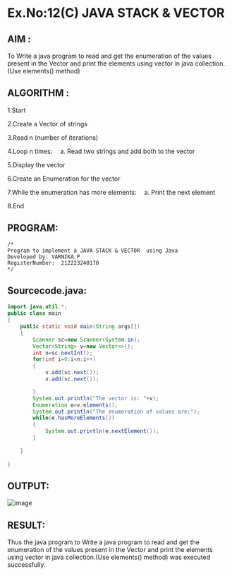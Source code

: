 # Ex.No:12(C)             JAVA STACK & VECTOR
 ## AIM :

To Write a java program to read and get the enumeration of the values present in the Vector and print the  elements using vector in java collection.(Use elements() method)


## ALGORITHM :

1.Start

2.Create a Vector of strings

3.Read n (number of iterations)

4.Loop n times:
 a. Read two strings and add both to the vector

5.Display the vector

6.Create an Enumeration for the vector

7.While the enumeration has more elements:
 a. Print the next element

8.End



## PROGRAM:
 ```
/*
Program to implement a JAVA STACK & VECTOR  using Java
Developed by: VARNIKA.P
RegisterNumber:  212223240170
*/
```

## Sourcecode.java:


```JAVA
import java.util.*;
public class main
{
    public static void main(String args[])
    {
        Scanner sc=new Scanner(System.in);
        Vector<String> v=new Vector<>();
        int n=sc.nextInt();
        for(int i=0;i<n;i++)
        {
            v.add(sc.next());
            v.add(sc.next());

        }
        System.out.println("The vector is: "+v);
        Enumeration e=v.elements();
        System.out.println("The enumeration of values are:");
        while(e.hasMoreElements())
        {
            System.out.println(e.nextElement());
        }
       
    }
    
}
```




## OUTPUT:

![image](https://github.com/user-attachments/assets/b7397e34-d17a-4b49-a9ed-8fb019a825c5)


## RESULT:

Thus the java program to Write a java program to read and get the enumeration of the values present in the Vector and print the  elements using vector in java collection.(Use elements() method) was executed successfully.








